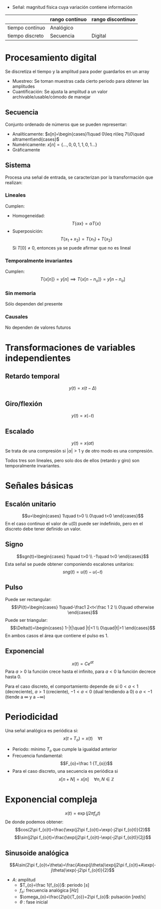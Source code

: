- Señal: magnitud física cuya variación contiene información

|                 | rango contínuo | rango discontinuo |
| --------------- | -------------- | ----------------- |
| tiempo contínuo | Analógico      |                   |
| tiempo discreto | Secuencia      | Digital           |
# Procesamiento digital
Se discretiza el tiempo y la amplitud para poder guardarlos en un array
- Muestreo: Se toman muestras cada cierto periodo para obtener las amplitudes
- Cuantificación: Se ajusta la amplitud a un valor archivable/usable/cómodo de manejar
## Secuencia
Conjunto ordenado de números que se pueden representar:
- Analíticamente: $x[n]=\begin{cases}1\quad 0\leq n\leq 7\\0\quad altrament\end{cases}$ 
- Numéricamente: $x[n]=\{\dots,0,0,1,1,0,1\dots\}$ 
- Gráficamente
## Sistema
Procesa una señal de entrada, se caracterizan por la transformación que realizan:
### Lineales
Cumplen:
- Homogeneidad: $$T\{\alpha x\}=\alpha T\{x\}$$
- Superposición: $$T\{x_{1}+x_{2}\}=T\{x_{1}\}+T\{x_{2}\}$$
Si $T[0]\neq 0$, entonces ya se puede afirmar que no es lineal

### Temporalmente invariantes
Cumplen: $$T\{x[n]\}=y[n]\implies T\{x[n-n_{o}]\}=y[n-n_{o}]$$
### Sin memoria
Sólo dependen del presente
### Causales
No dependen de valores futuros

# Transformaciones de variables independientes
## Retardo temporal
$$y(t)=x(t-\Delta)$$
## Giro/flexión
$$y(t)=x(-t)$$
## Escalado
$$y(t)=x(\alpha t)$$
Se trata de una compresión si $|\alpha|>1$ y de otro modo es una compresión.

Todos tres son lineales, pero solo dos de ellos (retardo y giro) son temporalmente invariantes.

# Señales básicas
## Escalón unitario
$$u=\begin{cases}
1\quad t>0 \\
0\quad t<0
\end{cases}$$
En el caso continuo el valor de u(0) puede ser indefinido, pero en el discreto debe tener definido un valor.
## Signo
$$sgn(t)=\begin{cases}
1\quad t>0 \\
-1\quad t<0
\end{cases}$$
Esta señal se puede obtener componiendo escalones unitarios: $$sng(t)=u(t)-u(-t)$$
## Pulso
Puede ser rectangular: $$\Pi(t)=\begin{cases}
1\quad-\frac1 2<t<\frac 1 2 \\
0\quad otherwise
\end{cases}$$
Puede ser triangular: $$\Delta(t)=\begin{cases}
1-|t|\quad |t|<1 \\
0\quad|t|>1
\end{cases}$$
En ambos casos el área que contiene el pulso es 1.

## Exponencial
$$x(t)=Ce^{at}$$
Para $a>0$ la función crece hasta el infinito, para $a<0$ la función decrece hasta 0.

Para el caso discreto, el comportamiento depende de si $0<a<1$ (decreciente), $a>1$ (creciente), $-1<a<0$ (dual tendiendo a 0) o $a<-1$ (tiende a $\infty$ y a $-\infty$)

# Periodicidad
Una señal analógica es periódica si: $$x(t+T_{o})=x(t)\quad\forall t$$
- Periodo: mínimo $T_{o}$ que cumple la igualdad anterior
- Frecuencia fundamental: $$F_{o}=\frac 1 {T_{o}}$$
- Para el caso discreto, una secuencia es periódica si $$x[n+N]=x[n]\quad\forall n, N\in\mathbb Z$$
# Exponencial compleja
$$x(t)=\exp(j2\pi f_{o}t)$$
De donde podemos obtener:
$$cos(2\pi f_{o}t)=\frac{\exp(j2\pi f_{o}t)+\exp(-j2\pi f_{o}t)}{2}$$ $$\sin(j2\pi f_{o}t)=\frac{\exp(j2\pi f_{o}t)-\exp(-j2\pi f_{o}t)}{2j}$$
## Sinusoide analógica
$$A\sin(2\pi f_{o}t+\theta)=\frac{A\exp(j\theta)\exp(j2\pi f_{o}t)+A\exp(-j\theta)\exp(-j2\pi f_{o}t)}{2}$$
- $A$: amplitud
	- $T_{o}=\frac 1{f_{o}}$: periodo $[s]$ 
	- $f_{o}$: frecuencia analógica $[Hz]$
	- $\omega_{o}=\frac{2\pi}{T_{o}}=2\pi f_{o}$: pulsación $[rad/s]$ 
	- $\theta$ : fase inicial